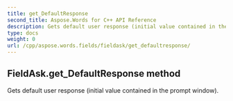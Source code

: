 ```yaml
---
title: get_DefaultResponse
second_title: Aspose.Words for C++ API Reference
description: Gets default user response (initial value contained in the prompt window). 
type: docs
weight: 0
url: /cpp/aspose.words.fields/fieldask/get_defaultresponse/
---
```

## FieldAsk.get_DefaultResponse method


Gets default user response (initial value contained in the prompt window).

